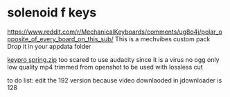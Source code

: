 # solenoid f keys
https://www.reddit.com/r/MechanicalKeyboards/comments/ug8o4j/polar_opposite_of_every_board_on_this_sub/
This is a mechvibes custom pack
Drop it in your appdata folder

[keypro spring.zip](https://github.com/Zedroid/solenoid/files/8747608/keypro.spring.zip)
too scared to use audacity since it is a virus 
no ogg only low quality mp4 trimmed from openshot to be used with lossless cut

to do list: edit the 192 version because video downlaoded in jdownloader is 128
